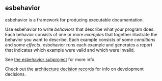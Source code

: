## esbehavior

esbehavior is a framework for producing executable documentation. 

Use esbehavior to write *behaviors* that describe what your program does. 
Each behavior consists of one or more *examples* that together illustrate the behavior
you want to describe. Each example consists of some *conditions* and
some *effects*. esbehavior runs each example and generates a report that indicates which
example were valid and which were invalid.

See [the esbehavior subproject](./packages/esbehavior) for more info.

Check out the [architecture decision records](./adr) for info on development decisions.